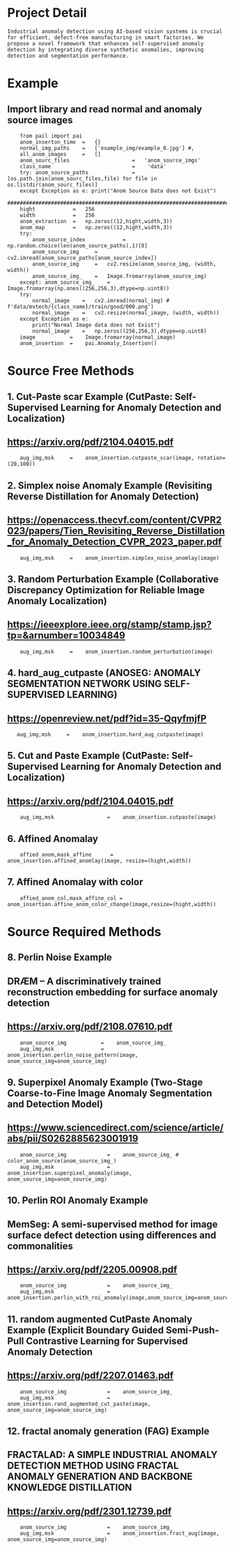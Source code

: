 # Project Detail 
```
Industrial anomaly detection using AI-based vision systems is crucial for efficient, defect-free manufacturing in smart factories. We propose a novel framework that enhances self-supervised anomaly detection by integrating diverse synthetic anomalies, improving detection and segmentation performance.
```
# Example
## Import library and read normal and anomaly source images
``` 
    from pail import pai
    anom_inserton_time  =   {}
    normal_img_paths    =   ['example_img/example_0.jpg'] #,
    all_anom_images     =   []
    anom_sourc_files                    =   'anom_source_imgs'
    class_name                          =    'data'
    try: anom_source_paths              =    [os.path.join(anom_sourc_files,file) for file in  os.listdir(anom_sourc_files)]
    except Exception as e: print("Anom Source Data does not Exist")
    ##############################################################################
    hight            =   256
    width            =   256
    anom_extraction  =   np.zeros((12,hight,width,3))
    anom_map         =   np.zeros((12,hight,width,3))  
    try:
        anom_source_index            =    np.random.choice(len(anom_source_paths),1)[0]
        anom_source_img     =   cv2.imread(anom_source_paths[anom_source_index])
        anom_source_img     =   cv2.resize(anom_source_img, (width, width))
        anom_source_img_    =   Image.fromarray(anom_source_img)
    except: anom_source_img_    =   Image.fromarray(np.ones((256,256,3),dtype=np.uint8))
    try:
        normal_image    =   cv2.imread(normal_img) # f'data/mvtech/{class_name}/train/good/000.png')
        normal_image    =   cv2.resize(normal_image, (width, width))
    except Exception as e: 
        print("Normal Image data does not Exist")
        normal_image    =   np.zeros((256,256,3),dtype=np.uint8)
    image           =    Image.fromarray(normal_image)
    anom_insertion  =    pai.Anomaly_Insertion() 

```
# Source Free Methods 

## 1. Cut-Paste scar Example (CutPaste: Self-Supervised Learning for Anomaly Detection and Localization)
## https://arxiv.org/pdf/2104.04015.pdf
```
    aug_img,msk     =    anom_insertion.cutpaste_scar(image, rotation=(20,100)) 
```

## 2. Simplex noise Anomaly Example (Revisiting Reverse Distillation for Anomaly Detection) 
## https://openaccess.thecvf.com/content/CVPR2023/papers/Tien_Revisiting_Reverse_Distillation_for_Anomaly_Detection_CVPR_2023_paper.pdf
```    
    aug_img,msk     =    anom_insertion.simplex_noise_anomlay(image)
```

## 3. Random Perturbation Example (Collaborative Discrepancy Optimization for Reliable Image Anomaly Localization) 
## https://ieeexplore.ieee.org/stamp/stamp.jsp?tp=&arnumber=10034849 ########################
```    
    aug_img,msk     =    anom_insertion.random_perturbation(image)
```    

## 4. hard_aug_cutpaste (ANOSEG: ANOMALY SEGMENTATION NETWORK USING SELF-SUPERVISED LEARNING)     
## https://openreview.net/pdf?id=35-QqyfmjfP 
```   
   aug_img,msk     =    anom_insertion.hard_aug_cutpaste(image)
```

## 5. Cut and Paste Example (CutPaste: Self-Supervised Learning for Anomaly Detection and Localization)
##    https://arxiv.org/pdf/2104.04015.pdf 
```    
    aug_img,msk                 =    anom_insertion.cutpaste(image)
```

## 6. Affined Anomalay 
```
    affied_anom,mask_affine      =    anom_insertion.affined_anomlay(image, resize=(hight,width))
```

## 7. Affined Anomalay with color ######################################
```    
    affied_anom_col,mask_affine_col =    anom_insertion.affine_anom_color_change(image,resize=(hight,width))
```

# Source Required Methods 

## 8. Perlin Noise Example ######################################
## DRÆM – A discriminatively trained reconstruction embedding for surface anomaly detection 
## https://arxiv.org/pdf/2108.07610.pdf ##########################################
```
    anom_source_img           =    anom_source_img_ 
    aug_img,msk               =    anom_insertion.perlin_noise_pattern(image, anom_source_img=anom_source_img)
```

## 9. Superpixel Anomaly Example (Two-Stage Coarse-to-Fine Image Anomaly Segmentation and Detection Model) 
## https://www.sciencedirect.com/science/article/abs/pii/S0262885623001919
```
    anom_source_img             =    anom_source_img_ # color_anom_source(anom_source_img_)
    aug_img,msk                 =    anom_insertion.superpixel_anomaly(image, anom_source_img=anom_source_img)
```

## 10.  Perlin ROI Anomaly Example 
## MemSeg: A semi-supervised method for image surface defect detection using differences and commonalities 
## https://arxiv.org/pdf/2205.00908.pdf ##########################################
```
    anom_source_img             =    anom_source_img_ 
    aug_img,msk                 =    anom_insertion.perlin_with_roi_anomaly(image,anom_source_img=anom_source_img)
```    

## 11.  random augmented CutPaste Anomaly Example (Explicit Boundary Guided Semi-Push-Pull Contrastive Learning for Supervised Anomaly Detection ### 
## https://arxiv.org/pdf/2207.01463.pdf ##########################################
```
    anom_source_img             =    anom_source_img_ 
    aug_img,msk                 =    anom_insertion.rand_augmented_cut_paste(image,  anom_source_img=anom_source_img)

```

## 12. fractal anomaly generation (FAG) Example ########################
## FRACTALAD: A SIMPLE INDUSTRIAL ANOMALY DETECTION METHOD USING FRACTAL ANOMALY GENERATION AND BACKBONE KNOWLEDGE DISTILLATION 
## https://arxiv.org/pdf/2301.12739.pdf #######################################
```
    anom_source_img             =    anom_source_img_
    aug_img,msk                 =    anom_insertion.fract_aug(image, anom_source_img=anom_source_img)
```
